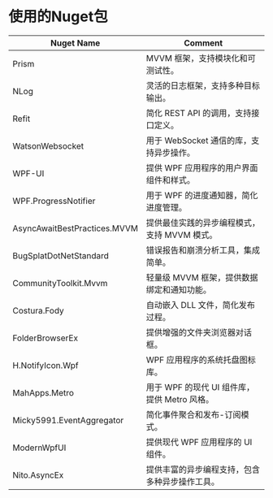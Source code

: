 # 使用的Nuget包

| Nuget Name                   | Comment                                        |
| ---------------------------- | ---------------------------------------------- |
| Prism                        | MVVM 框架，支持模块化和可测试性。              |
| NLog                         | 灵活的日志框架，支持多种目标输出。             |
| Refit                        | 简化 REST API 的调用，支持接口定义。           |
| WatsonWebsocket              | 用于 WebSocket 通信的库，支持异步操作。        |
| WPF-UI                       | 提供 WPF 应用程序的用户界面组件和样式。        |
| WPF.ProgressNotifier         | 用于 WPF 的进度通知器，简化进度管理。          |
| AsyncAwaitBestPractices.MVVM | 提供最佳实践的异步编程模式，支持 MVVM 模式。   |
| BugSplatDotNetStandard       | 错误报告和崩溃分析工具，集成简单。             |
| CommunityToolkit.Mvvm        | 轻量级 MVVM 框架，提供数据绑定和通知功能。     |
| Costura.Fody                 | 自动嵌入 DLL 文件，简化发布过程。              |
| FolderBrowserEx              | 提供增强的文件夹浏览器对话框。                 |
| H.NotifyIcon.Wpf             | WPF 应用程序的系统托盘图标库。                 |
| MahApps.Metro                | 用于 WPF 的现代 UI 组件库，提供 Metro 风格。   |
| Micky5991.EventAggregator    | 简化事件聚合和发布-订阅模式。                  |
| ModernWpfUI                  | 提供现代 WPF 应用程序的 UI 组件。              |
| Nito.AsyncEx                 | 提供丰富的异步编程支持，包含多种异步操作工具。 |
